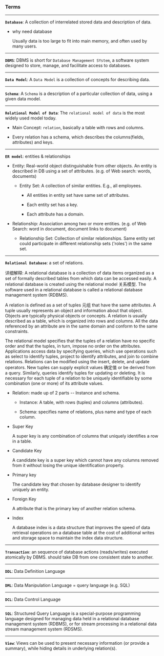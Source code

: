 ### Terms

---

**`Database`**: A collection of interrelated stored data and description of data.

- why need database

  Usually data is too large to fit into main memory, and often used by many users.

---

**`DBMS`**: DBMS is short for `Database Management SYstem`, a software system designed to store, manage, and facilitate access to databases.

---

**`Data Model`**: A `Data Model` is a collection of concepts for describing data.

---

**`Schema`**: A `Schema` is a description of a particular collection of data, using a given data model.

---

**`Relational Model of Data`**: The `relational model of data` is the most widely used model today.

- Main Concept: `relation`, basically a table with rows and columns.

- Every relation has a schema, which describes the columns(fields, attributes) and keys.

---

**`ER model`**: entities & relationships

- Entity: Real-world object distinguishable from other objects. An entity is described in DB using a set of attributes. (e.g. of Web search: words, documents)

  - Entity Set: A collection of similar entities. E.g., all employees.

    - All entities in entity set have same set of attributes.

    - Each entity set has a key.

    - Each attribute has a domain.

- Relationship: Association among two or more entities. (e.g. of Web Search: word in document, document links to document)
  - Relationship Set: Collection of similar relationships. Same entity set could participate in different relationship sets ('roles') in the same set.

---

**`Relational Database`**: a set of relations.

详细解释: A relational database is a collection of data items organized as a set of formally described tables from which data can be accessed easily. A relational database is created using the relational model 关系模型. The software used in a relational database is called a relational database management system (RDBMS).

A relation is defined as a set of tuples 元组 that have the same attributes. A tuple usually represents an object and information about that object. Objects are typically physical objects or concepts. A relation is usually described as a table, which is organized into rows and columns. All the data referenced by an attribute are in the same domain and conform to the same constraints.

The relational model specifies that the tuples of a relation have no specific order and that the tuples, in turn, impose no order on the attributes. Applications access data by specifying queries, which use operations such as select to identify tuples, project to identify attributes, and join to combine relations. Relations can be modified using the insert, delete, and update operators. New tuples can supply explicit values 确定值 or be derived from a query. Similarly, queries identify tuples for updating or deleting. It is necessary for each tuple of a relation to be uniquely identifiable by some combination (one or more) of its attribute values.


- Relation: made up of 2 parts -- Instance and schema.

    - Instance: A table, with rows (tuples) and columns (attributes).

    - Schema: specifies name of relations, plus name and type of each column.

- Super Key

  A super key is any combination of columns that uniquely identifies a row in a table.

- Candidate Key

    A candidate key is a super key which cannot have any columns removed from it without losing the unique identification property.

- Primary key

    The candidate key that chosen by database designer to identify uniquely an entity.

- Foreign Key

    A attribute that is the primary key of another relation schema.

- Index

    A database index is a data structure that improves the speed of data retrieval operations on a database table at the cost of additional writes and storage space to maintain the index data structure.

---

**`Transaction`**: an sequence of database actions (reads/writes) executed atomically by DBMS. should take DB from one consistent state to another.

---

**`DDL`**: Data Definition Language

---

**`DML`**: Data Manipulation Language = query language (e.g. SQL)

---

**`DCL`**: Data Control Language

---

**`SQL`**: Structured Query Language  is a special-purpose programming language designed for managing data held in a relational database management system (RDBMS), or for stream processing in a relational data stream management system (RDSMS).

---

**`View`**: Views can be used to present necessary information (or provide a summary), while hiding details in underlying relation(s).
